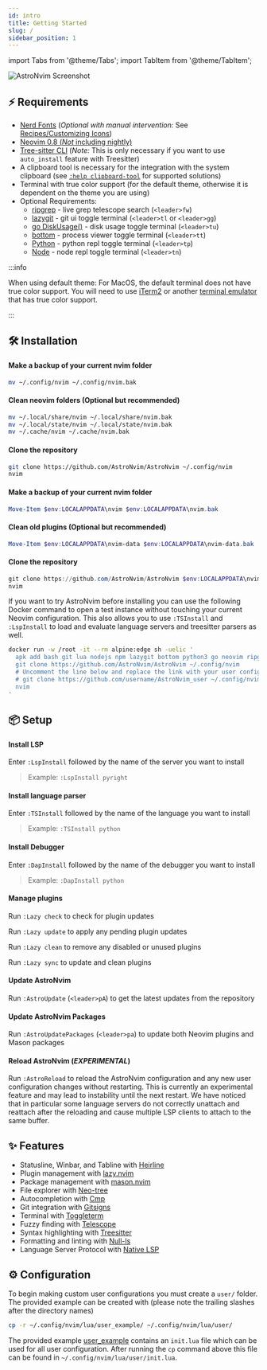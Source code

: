 ```yaml
---
id: intro
title: Getting Started
slug: /
sidebar_position: 1
---
```


import Tabs from '@theme/Tabs';
import TabItem from '@theme/TabItem';

![AstroNvim Screenshot](/img/overview.png)

## ⚡ Requirements

- [Nerd Fonts](https://www.nerdfonts.com/font-downloads) (_Optional with manual intervention:_ See [Recipes/Customizing Icons](Recipes/icons#disable-icons))
- [Neovim 0.8 (_Not_ including nightly)](https://github.com/neovim/neovim/releases/tag/v0.8.0)
- [Tree-sitter CLI](https://github.com/tree-sitter/tree-sitter/blob/master/cli/README.md) (_Note:_ This is only necessary if you want to use `auto_install` feature with Treesitter)
- A clipboard tool is necessary for the integration with the system clipboard (see [`:help clipboard-tool`](https://neovim.io/doc/user/provider.html#clipboard-tool) for supported solutions)
- Terminal with true color support (for the default theme, otherwise it is dependent on the theme you are using)
- Optional Requirements:
  - [ripgrep](https://github.com/BurntSushi/ripgrep) - live grep telescope search (`<leader>fw`)
  - [lazygit](https://github.com/jesseduffield/lazygit) - git ui toggle terminal (`<leader>tl` or `<leader>gg`)
  - [go DiskUsage()](https://github.com/dundee/gdu) - disk usage toggle terminal (`<leader>tu`)
  - [bottom](https://github.com/ClementTsang/bottom) - process viewer toggle terminal (`<leader>tt`)
  - [Python](https://www.python.org/) - python repl toggle terminal (`<leader>tp`)
  - [Node](https://nodejs.org/en/) - node repl toggle terminal (`<leader>tn`)

:::info

When using default theme: For MacOS, the default terminal does not have true color support. You will need to use [iTerm2](https://iterm2.com/) or another [terminal emulator](https://gist.github.com/XVilka/8346728#terminal-emulators) that has true color support.

:::

## 🛠️ Installation

<Tabs>

<TabItem value="nix" label="Linux/Mac OS (Unix)" default>

#### Make a backup of your current nvim folder

```sh
mv ~/.config/nvim ~/.config/nvim.bak
```

#### Clean neovim folders (Optional but recommended)

```sh
mv ~/.local/share/nvim ~/.local/share/nvim.bak
mv ~/.local/state/nvim ~/.local/state/nvim.bak
mv ~/.cache/nvim ~/.cache/nvim.bak
```

#### Clone the repository

```sh
git clone https://github.com/AstroNvim/AstroNvim ~/.config/nvim
nvim
```

</TabItem>

<TabItem value="windoze" label="Windows (PowerShell)" default>

#### Make a backup of your current nvim folder

```powershell
Move-Item $env:LOCALAPPDATA\nvim $env:LOCALAPPDATA\nvim.bak
```

#### Clean old plugins (Optional but recommended)

```powershell
Move-Item $env:LOCALAPPDATA\nvim-data $env:LOCALAPPDATA\nvim-data.bak
```

#### Clone the repository

```powershell
git clone https://github.com/AstroNvim/AstroNvim $env:LOCALAPPDATA\nvim
nvim
```

</TabItem>

<TabItem value="docker" label="Docker" default>

If you want to try AstroNvim before installing you can use the following Docker command to open a test instance without touching your current Neovim configuration. This also allows you to use `:TSInstall` and `:LspInstall` to load and evaluate language servers and treesitter parsers as well.

```sh
docker run -w /root -it --rm alpine:edge sh -uelic '
  apk add bash git lua nodejs npm lazygit bottom python3 go neovim ripgrep alpine-sdk --update
  git clone https://github.com/AstroNvim/AstroNvim ~/.config/nvim
  # Uncomment the line below and replace the link with your user config repo to load a user config
  # git clone https://github.com/username/AstroNvim_user ~/.config/nvim/lua/user
  nvim
'
```

</TabItem>

</Tabs>

## 📦 Setup

#### Install LSP

Enter `:LspInstall` followed by the name of the server you want to install

> Example: `:LspInstall pyright`

#### Install language parser

Enter `:TSInstall` followed by the name of the language you want to install

> Example: `:TSInstall python`

#### Install Debugger

Enter `:DapInstall` followed by the name of the debugger you want to install

> Example: `:DapInstall python`

#### Manage plugins

Run `:Lazy check` to check for plugin updates

Run `:Lazy update` to apply any pending plugin updates

Run `:Lazy clean` to remove any disabled or unused plugins

Run `:Lazy sync` to update and clean plugins

#### Update AstroNvim

Run `:AstroUpdate` (`<leader>pA`) to get the latest updates from the repository

#### Update AstroNvim Packages

Run `:AstroUpdatePackages` (`<leader>pa`) to update both Neovim plugins and Mason packages

#### Reload AstroNvim (_EXPERIMENTAL_)

Run `:AstroReload` to reload the AstroNvim configuration and any new user configuration changes without restarting. This is currently an experimental feature and may lead to instability until the next restart. We have noticed that in particular some language servers do not correctly unattach and reattach after the reloading and cause multiple LSP clients to attach to the same buffer.

## ✨ Features

- Statusline, Winbar, and Tabline with [Heirline](https://github.com/rebelot/heirline.nvim)
- Plugin management with [lazy.nvim](https://github.com/folke/lazy.nvim)
- Package management with [mason.nvim](https://github.com/williamboman/mason.nvim)
- File explorer with [Neo-tree](https://github.com/nvim-neo-tree/neo-tree.nvim)
- Autocompletion with [Cmp](https://github.com/hrsh7th/nvim-cmp)
- Git integration with [Gitsigns](https://github.com/lewis6991/gitsigns.nvim)
- Terminal with [Toggleterm](https://github.com/akinsho/toggleterm.nvim)
- Fuzzy finding with [Telescope](https://github.com/nvim-telescope/telescope.nvim)
- Syntax highlighting with [Treesitter](https://github.com/nvim-treesitter/nvim-treesitter)
- Formatting and linting with [Null-ls](https://github.com/jose-elias-alvarez/null-ls.nvim)
- Language Server Protocol with [Native LSP](https://github.com/neovim/nvim-lspconfig)

## ⚙️ Configuration

To begin making custom user configurations you must create a `user/` folder. The provided example can be created with (please note the trailing slashes after the directory names)

```sh
cp -r ~/.config/nvim/lua/user_example/ ~/.config/nvim/lua/user/
```

The provided example
[user_example](https://github.com/AstroNvim/AstroNvim/blob/main/lua/user_example)
contains an `init.lua` file which can be used for all user configuration. After
running the `cp` command above this file can be found in
`~/.config/nvim/lua/user/init.lua`.
